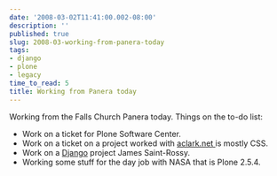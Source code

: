 ```yaml
---
date: '2008-03-02T11:41:00.002-08:00'
description: ''
published: true
slug: 2008-03-working-from-panera-today
tags:
- django
- plone
- legacy
time_to_read: 5
title: Working from Panera today
---
```


Working from the Falls Church Panera today.  Things on the to-do list:<br /><ul><li>Work on a ticket for Plone Software Center.</li><li>Work on a ticket on a project worked with <a href="http://www.aclark.net">aclark.net </a>is mostly CSS.</li><li>Work on a <a href="http://djangoproject.com">Django</a> project James Saint-Rossy.</li><li>Working some stuff for the day job with NASA that is Plone 2.5.4.</li></ul>
